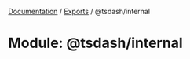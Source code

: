 [Documentation](../README.md) / [Exports](../modules.md) / @tsdash/internal

# Module: @tsdash/internal
